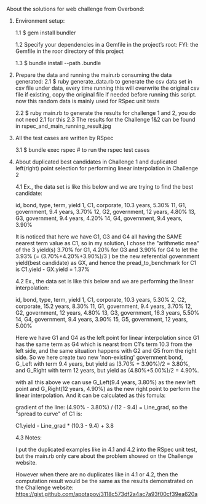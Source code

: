 About the solutions for web challenge from Overbond:

1. Environment setup:

   1.1 
       $ gem install bundler

   1.2 Specify your dependencies in a Gemfile in the project’s root:
       FYI: the Gemfile in the roor directory of this project

   1.3 
       $ bundle install --path .bundle

2. Prepare the data and running the main.rb consuming the data generated:
   2.1 
       $ ruby generate_data.rb
       to generate the csv data set in csv file under data, every time running this will overwrite the original csv file if existing, copy the original file if needed before running this script. now this random data is mainly used for RSpec unit tests

   2.2 
       $ ruby main.rb
       to generate the results for challenge 1 and 2, you do not need 2.1 for this
   2.3
       The results for the Challenge 1&2 can be found in rspec_and_main_running_result.jpg

3. All the test cases are written by RSpec

   3.1 $ bundle exec rspec   # to run the rspec test cases

4. About duplicated best candidates in Challenge 1 and duplicated left(right) point selection for performing linear interpolation in Challenge 2

   4.1 Ex., the data set is like this below and we are trying to find the best candidate:

   id, bond, type,        term,         yield
   1,  C1,   corporate,   10.3 years,   5.30%
   11, G1,   government,  9.4 years,    3.70%
   12, G2,   government,  12 years,     4.80%
   13, G3,   government,  9.4 years,    4.20%
   14, G4,   government,  9.4 years,    3.90%

   It is noticed that here we have G1, G3 and G4 all having the SAME nearest term value as C1, so in my solution, I chose the "arithmetic mea" of the 3 yield(s) 3.70% for G1, 4.20% for G3 and 3.90% for G4 to let the 3.93% (= (3.70%+4.20%+3.90%)/3 ) be the new referential government yield(best candidate) as GX, and hence the pread_to_benchmark for C1 is C1.yield - GX.yield = 1.37%


   4.2 Ex., the data set is like this below and we are performing the linear interpolation:

   id, bond, type,        term,         yield
   1,  C1,   corporate,   10.3 years,   5.30%
   2,  C2,   corporate,   15.2 years,   8.30%
   11, G1,   government,  9.4 years,    3.70%
   12, G2,   government,  12 years,     4.80%
   13, G3,   government,  16.3 years,   5.50%
   14, G4,   government,  9.4 years,    3.90%
   15, G5,   government,  12 years,     5.00%

   Here we have G1 and G4 as the left point for linear interpolation since G1 has the same term as G4 which is nearst from C1's term 10.3 from the left side, and the same situation happens with G2 and G5 from the right side. So we here create two new 'non-existing' government bond, G_Left with term 9.4 years, but yield as (3.70% + 3.90%)/2 = 3.80%, and G_Right with term 12 years, but yield as (4.80%+5.00%)/2 = 4.90%.

   with all this above we can use G_Left(9.4 years,  3.80%) as the new left point and G_Right(12 years,  4.90%) as the new right point to perform the linear interpolation. And it can be calculated as this fomula:

   gradient of the line: (4.90% - 3.80%) / (12 - 9.4) = Line_grad, so the "spread to curve" of C1 is:

   C1.yield - Line_grad * (10.3 - 9.4) + 3.8




   4.3 Notes:

   I put the duplicated examples like in 4.1 and 4.2 into the RSpec unit test, but the main.rb only care about the problem showed on the Challenge website.

   However when there are no duplicates like in 4.1 or 4.2, then the computation result would be the same as the results demonstrated on the Challenge website: https://gist.github.com/apotapov/3118c573df2a4ac7a93f00cf39ea620a